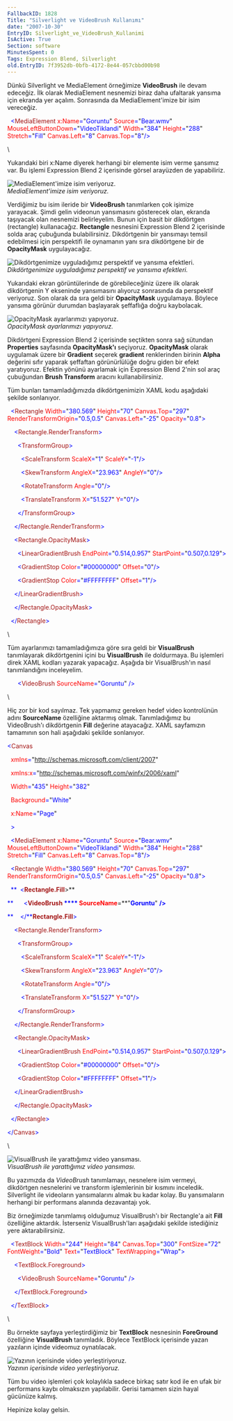 ```yaml
---
FallbackID: 1828
Title: "Silverlight ve VideoBrush Kullanımı"
date: "2007-10-30"
EntryID: Silverlight_ve_VideoBrush_Kullanimi
IsActive: True
Section: software
MinutesSpent: 0
Tags: Expression Blend, Silverlight
old.EntryID: 7f3952db-0bfb-4172-8e44-057cbbd00b98
---
```

Dünkü Silverlight ve MediaElement örneğimize **VideoBrush** ile devam
edeceğiz. İlk olarak MediaElement nesnemizi biraz daha ufaltarak yansıma
için ekranda yer açalım. Sonrasında da MediaElement'imize bir isim
vereceğiz.

<span style="color: blue;">  \<</span><span
style="color: #a31515;">MediaElement</span><span style="color: blue;">
</span><span style="color: red;">x:Name</span><span
style="color: blue;">=</span>"<span
style="color: blue;">Goruntu</span>"<span style="color: blue;">
</span><span style="color: red;">Source</span><span
style="color: blue;">=</span>"<span
style="color: blue;">Bear.wmv</span>"<span style="color: blue;">
</span><span style="color: red;">MouseLeftButtonDown</span><span
style="color: blue;">=</span>"<span
style="color: blue;">VideoTiklandi</span>"<span style="color: blue;">
</span><span style="color: red;">Width</span><span
style="color: blue;">=</span>"<span
style="color: blue;">384</span>"<span style="color: blue;"> </span><span
style="color: red;">Height</span><span
style="color: blue;">=</span>"<span
style="color: blue;">288</span>"<span style="color: blue;"> </span><span
style="color: red;">Stretch</span><span
style="color: blue;">=</span>"<span
style="color: blue;">Fill</span>"<span style="color: blue;">
</span><span style="color: red;">Canvas.Left</span><span
style="color: blue;">=</span>"<span style="color: blue;">8</span>"<span
style="color: blue;"> </span><span
style="color: red;">Canvas.Top</span><span
style="color: blue;">=</span>"<span style="color: blue;">8</span>"<span
style="color: blue;">/\></span>

\

Yukarıdaki biri x:Name diyerek herhangi bir elemente isim verme şansımız
var. Bu işlemi Expression Blend 2 içerisinde görsel arayüzden de
yapabiliriz.

![MediaElement'imize isim
veriyoruz.](media/Silverlight_ve_VideoBrush_Kullanimi/29102007_1.png)\
*MediaElement'imize isim veriyoruz.*

Verdiğimiz bu isim ileride bir **VideoBrush** tanımlarken çok işimize
yarayacak. Şimdi gelin videonun yansımasını gösterecek olan, ekranda
taşıyacak olan nesnemizi belirleyelim. Bunun için basit bir dikdörtgen
(rectangle) kullanacağız. **Rectangle** nesnesini Expression Blend 2
içerisinde solda araç çubuğunda bulabilirsiniz. Dikdörtgenin bir
yansımayı temsil edebilmesi için perspektifi ile oynamanın yanı sıra
dikdörtgene bir de **OpacityMask** uygulayacağız.

![Dikdörtgenimize uyguladığımız perspektif ve yansıma
efektleri.](media/Silverlight_ve_VideoBrush_Kullanimi/29102007_2.png)\
*Dikdörtgenimize uyguladığımız perspektif ve yansıma efektleri.*

Yukarıdaki ekran görüntülerinde de görebileceğiniz üzere ilk olarak
dikdörtgenin Y ekseninde yansımasını alıyoruz sonrasında da perspektif
veriyoruz. Son olarak da sıra geldi bir **OpacityMask** uygulamaya.
Böylece yansıma görünür durumdan başlayarak şeffaflığa doğru kaybolacak.

![OpacityMask ayarlarımızı
yapıyoruz.](media/Silverlight_ve_VideoBrush_Kullanimi/29102007_3.png)\
*OpacityMask ayarlarımızı yapıyoruz.*

Dikdörtgeni Expression Blend 2 içerisinde seçtikten sonra sağ sütundan
**Properties** sayfasında **OpacityMask'ı** seçiyoruz. **OpacityMask**
olarak uygulamak üzere bir **Gradient** seçerek **gradient**
renklerinden birinin **Alpha** değerini sıfır yaparak şeffaftan
görünürlülüğe doğru giden bir efekt yaratıyoruz. Efektin yönünü
ayarlamak için Expression Blend 2'nin sol araç çubuğundan **Brush
Transform** aracını kullanabilirsiniz.

Tüm bunları tamamladığımızda dikdörtgenimizin XAML kodu aşağıdaki
şekilde sonlanıyor.

<span style="color: blue;">  \<</span><span
style="color: #a31515;">Rectangle</span><span style="color: blue;">
</span><span style="color: red;">Width</span><span
style="color: blue;">=</span>"<span
style="color: blue;">380.569</span>"<span style="color: blue;">
</span><span style="color: red;">Height</span><span
style="color: blue;">=</span>"<span style="color: blue;">70</span>"<span
style="color: blue;"> </span><span
style="color: red;">Canvas.Top</span><span
style="color: blue;">=</span>"<span
style="color: blue;">297</span>"<span style="color: blue;"> </span><span
style="color: red;">RenderTransformOrigin</span><span
style="color: blue;">=</span>"<span
style="color: blue;">0.5,0.5</span>"<span style="color: blue;">
</span><span style="color: red;">Canvas.Left</span><span
style="color: blue;">=</span>"<span
style="color: blue;">-25</span>"<span style="color: blue;"> </span><span
style="color: red;">Opacity</span><span
style="color: blue;">=</span>"<span
style="color: blue;">0.8</span>"<span style="color: blue;">\></span>

<span style="color: blue;">    \<</span><span
style="color: #a31515;">Rectangle.RenderTransform</span><span
style="color: blue;">\></span>

<span style="color: blue;">      \<</span><span
style="color: #a31515;">TransformGroup</span><span
style="color: blue;">\></span>

<span style="color: blue;">        \<</span><span
style="color: #a31515;">ScaleTransform</span><span style="color: blue;">
</span><span style="color: red;">ScaleX</span><span
style="color: blue;">=</span>"<span style="color: blue;">1</span>"<span
style="color: blue;"> </span><span
style="color: red;">ScaleY</span><span
style="color: blue;">=</span>"<span style="color: blue;">-1</span>"<span
style="color: blue;">/\></span>

<span style="color: blue;">        \<</span><span
style="color: #a31515;">SkewTransform</span><span style="color: blue;">
</span><span style="color: red;">AngleX</span><span
style="color: blue;">=</span>"<span
style="color: blue;">23.963</span>"<span style="color: blue;">
</span><span style="color: red;">AngleY</span><span
style="color: blue;">=</span>"<span style="color: blue;">0</span>"<span
style="color: blue;">/\></span>

<span style="color: blue;">        \<</span><span
style="color: #a31515;">RotateTransform</span><span
style="color: blue;"> </span><span style="color: red;">Angle</span><span
style="color: blue;">=</span>"<span style="color: blue;">0</span>"<span
style="color: blue;">/\></span>

<span style="color: blue;">        \<</span><span
style="color: #a31515;">TranslateTransform</span><span
style="color: blue;"> </span><span style="color: red;">X</span><span
style="color: blue;">=</span>"<span
style="color: blue;">51.527</span>"<span style="color: blue;">
</span><span style="color: red;">Y</span><span
style="color: blue;">=</span>"<span style="color: blue;">0</span>"<span
style="color: blue;">/\></span>

<span style="color: blue;">      \</</span><span
style="color: #a31515;">TransformGroup</span><span
style="color: blue;">\></span>

<span style="color: blue;">    \</</span><span
style="color: #a31515;">Rectangle.RenderTransform</span><span
style="color: blue;">\></span>

<span style="color: blue;">    \<</span><span
style="color: #a31515;">Rectangle.OpacityMask</span><span
style="color: blue;">\></span>

<span style="color: blue;">      \<</span><span
style="color: #a31515;">LinearGradientBrush</span><span
style="color: blue;"> </span><span
style="color: red;">EndPoint</span><span
style="color: blue;">=</span>"<span
style="color: blue;">0.514,0.957</span>"<span style="color: blue;">
</span><span style="color: red;">StartPoint</span><span
style="color: blue;">=</span>"<span
style="color: blue;">0.507,0.129</span>"<span
style="color: blue;">\></span>

<span style="color: blue;">      \<</span><span
style="color: #a31515;">GradientStop</span><span style="color: blue;">
</span><span style="color: red;">Color</span><span
style="color: blue;">=</span>"<span
style="color: blue;">\#00000000</span>"<span style="color: blue;">
</span><span style="color: red;">Offset</span><span
style="color: blue;">=</span>"<span style="color: blue;">0</span>"<span
style="color: blue;">/\></span>

<span style="color: blue;">      \<</span><span
style="color: #a31515;">GradientStop</span><span style="color: blue;">
</span><span style="color: red;">Color</span><span
style="color: blue;">=</span>"<span
style="color: blue;">\#FFFFFFFF</span>"<span style="color: blue;">
</span><span style="color: red;">Offset</span><span
style="color: blue;">=</span>"<span style="color: blue;">1</span>"<span
style="color: blue;">/\></span>

<span style="color: blue;">    \</</span><span
style="color: #a31515;">LinearGradientBrush</span><span
style="color: blue;">\></span>

<span style="color: blue;">    \</</span><span
style="color: #a31515;">Rectangle.OpacityMask</span><span
style="color: blue;">\></span>

<span style="color: blue;">  \</</span><span
style="color: #a31515;">Rectangle</span><span
style="color: blue;">\></span>

\

Tüm ayarlarımızı tamamladığımıza göre sıra geldi bir **VisualBrush**
tanımlayarak dikdörtgenini içini bu **VisualBrush** ile doldurmaya. Bu
işlemleri direk XAML kodları yazarak yapacağız. Aşağıda bir
VisualBrush'ın nasıl tanımlandığını inceleyelim.

<span style="color: blue;">      \<</span><span
style="color: #a31515;">VideoBrush</span><span style="color: blue;">
</span><span style="color: red;">SourceName</span><span
style="color: blue;">=</span>"<span
style="color: blue;">Goruntu</span>"<span style="color: blue;">
/\></span>

\

Hiç zor bir kod sayılmaz. Tek yapmamız gereken hedef video kontrolünün
adını **SourceName** özelliğine aktarmış olmak. Tanımladığımız bu
VideoBrush'ı dikdörtgenin **Fill** değerine atayacağız. XAML sayfamızın
tamamının son hali aşağıdaki şekilde sonlanıyor.

<span style="color: blue;">\<</span><span
style="color: #a31515;">Canvas</span>

<span style="color: blue;">  </span><span
style="color: red;">xmlns</span><span
style="color: blue;">=</span>"<span
style="color: blue;">http://schemas.microsoft.com/client/2007</span>"

<span style="color: blue;">  </span><span
style="color: red;">xmlns:x</span><span
style="color: blue;">=</span>"<span
style="color: blue;">http://schemas.microsoft.com/winfx/2006/xaml</span>"

<span style="color: blue;">  </span><span
style="color: red;">Width</span><span
style="color: blue;">=</span>"<span
style="color: blue;">435</span>"<span style="color: blue;"> </span><span
style="color: red;">Height</span><span
style="color: blue;">=</span>"<span style="color: blue;">382</span>"

<span style="color: blue;">  </span><span
style="color: red;">Background</span><span
style="color: blue;">=</span>"<span style="color: blue;">White</span>"

<span style="color: blue;">  </span><span
style="color: red;">x:Name</span><span
style="color: blue;">=</span>"<span style="color: blue;">Page</span>"

<span style="color: blue;">  \></span>

<span style="color: blue;">  \<</span><span
style="color: #a31515;">MediaElement</span><span style="color: blue;">
</span><span style="color: red;">x:Name</span><span
style="color: blue;">=</span>"<span
style="color: blue;">Goruntu</span>"<span style="color: blue;">
</span><span style="color: red;">Source</span><span
style="color: blue;">=</span>"<span
style="color: blue;">Bear.wmv</span>"<span style="color: blue;">
</span><span style="color: red;">MouseLeftButtonDown</span><span
style="color: blue;">=</span>"<span
style="color: blue;">VideoTiklandi</span>"<span style="color: blue;">
</span><span style="color: red;">Width</span><span
style="color: blue;">=</span>"<span
style="color: blue;">384</span>"<span style="color: blue;"> </span><span
style="color: red;">Height</span><span
style="color: blue;">=</span>"<span
style="color: blue;">288</span>"<span style="color: blue;"> </span><span
style="color: red;">Stretch</span><span
style="color: blue;">=</span>"<span
style="color: blue;">Fill</span>"<span style="color: blue;">
</span><span style="color: red;">Canvas.Left</span><span
style="color: blue;">=</span>"<span style="color: blue;">8</span>"<span
style="color: blue;"> </span><span
style="color: red;">Canvas.Top</span><span
style="color: blue;">=</span>"<span style="color: blue;">8</span>"<span
style="color: blue;">/\></span>

<span style="color: blue;">  \<</span><span
style="color: #a31515;">Rectangle</span><span style="color: blue;">
</span><span style="color: red;">Width</span><span
style="color: blue;">=</span>"<span
style="color: blue;">380.569</span>"<span style="color: blue;">
</span><span style="color: red;">Height</span><span
style="color: blue;">=</span>"<span style="color: blue;">70</span>"<span
style="color: blue;"> </span><span
style="color: red;">Canvas.Top</span><span
style="color: blue;">=</span>"<span
style="color: blue;">297</span>"<span style="color: blue;"> </span><span
style="color: red;">RenderTransformOrigin</span><span
style="color: blue;">=</span>"<span
style="color: blue;">0.5,0.5</span>"<span style="color: blue;">
</span><span style="color: red;">Canvas.Left</span><span
style="color: blue;">=</span>"<span
style="color: blue;">-25</span>"<span style="color: blue;"> </span><span
style="color: red;">Opacity</span><span
style="color: blue;">=</span>"<span
style="color: blue;">0.8</span>"<span style="color: blue;">\></span>

<span style="color: blue;">  **  \<**</span><span
style="color: #a31515;">**Rectangle.Fill**</span><span
style="color: blue;">**\>**</span>

<span style="color: blue;">**      \<**</span><span
style="color: #a31515;">**VideoBrush**</span><span style="color: blue;">
**** </span><span style="color: red;">**SourceName**</span><span
style="color: blue;">**=**</span>"<span
style="color: blue;">**Goruntu**</span>"<span style="color: blue;">
**/\>**</span>

<span style="color: blue;">**    \</**</span><span
style="color: #a31515;">**Rectangle.Fill**</span><span
style="color: blue;">\></span>

<span style="color: blue;">    \<</span><span
style="color: #a31515;">Rectangle.RenderTransform</span><span
style="color: blue;">\></span>

<span style="color: blue;">      \<</span><span
style="color: #a31515;">TransformGroup</span><span
style="color: blue;">\></span>

<span style="color: blue;">        \<</span><span
style="color: #a31515;">ScaleTransform</span><span style="color: blue;">
</span><span style="color: red;">ScaleX</span><span
style="color: blue;">=</span>"<span style="color: blue;">1</span>"<span
style="color: blue;"> </span><span
style="color: red;">ScaleY</span><span
style="color: blue;">=</span>"<span style="color: blue;">-1</span>"<span
style="color: blue;">/\></span>

<span style="color: blue;">        \<</span><span
style="color: #a31515;">SkewTransform</span><span style="color: blue;">
</span><span style="color: red;">AngleX</span><span
style="color: blue;">=</span>"<span
style="color: blue;">23.963</span>"<span style="color: blue;">
</span><span style="color: red;">AngleY</span><span
style="color: blue;">=</span>"<span style="color: blue;">0</span>"<span
style="color: blue;">/\></span>

<span style="color: blue;">        \<</span><span
style="color: #a31515;">RotateTransform</span><span
style="color: blue;"> </span><span style="color: red;">Angle</span><span
style="color: blue;">=</span>"<span style="color: blue;">0</span>"<span
style="color: blue;">/\></span>

<span style="color: blue;">        \<</span><span
style="color: #a31515;">TranslateTransform</span><span
style="color: blue;"> </span><span style="color: red;">X</span><span
style="color: blue;">=</span>"<span
style="color: blue;">51.527</span>"<span style="color: blue;">
</span><span style="color: red;">Y</span><span
style="color: blue;">=</span>"<span style="color: blue;">0</span>"<span
style="color: blue;">/\></span>

<span style="color: blue;">      \</</span><span
style="color: #a31515;">TransformGroup</span><span
style="color: blue;">\></span>

<span style="color: blue;">    \</</span><span
style="color: #a31515;">Rectangle.RenderTransform</span><span
style="color: blue;">\></span>

<span style="color: blue;">    \<</span><span
style="color: #a31515;">Rectangle.OpacityMask</span><span
style="color: blue;">\></span>

<span style="color: blue;">      \<</span><span
style="color: #a31515;">LinearGradientBrush</span><span
style="color: blue;"> </span><span
style="color: red;">EndPoint</span><span
style="color: blue;">=</span>"<span
style="color: blue;">0.514,0.957</span>"<span style="color: blue;">
</span><span style="color: red;">StartPoint</span><span
style="color: blue;">=</span>"<span
style="color: blue;">0.507,0.129</span>"<span
style="color: blue;">\></span>

<span style="color: blue;">      \<</span><span
style="color: #a31515;">GradientStop</span><span style="color: blue;">
</span><span style="color: red;">Color</span><span
style="color: blue;">=</span>"<span
style="color: blue;">\#00000000</span>"<span style="color: blue;">
</span><span style="color: red;">Offset</span><span
style="color: blue;">=</span>"<span style="color: blue;">0</span>"<span
style="color: blue;">/\></span>

<span style="color: blue;">      \<</span><span
style="color: #a31515;">GradientStop</span><span style="color: blue;">
</span><span style="color: red;">Color</span><span
style="color: blue;">=</span>"<span
style="color: blue;">\#FFFFFFFF</span>"<span style="color: blue;">
</span><span style="color: red;">Offset</span><span
style="color: blue;">=</span>"<span style="color: blue;">1</span>"<span
style="color: blue;">/\></span>

<span style="color: blue;">    \</</span><span
style="color: #a31515;">LinearGradientBrush</span><span
style="color: blue;">\></span>

<span style="color: blue;">    \</</span><span
style="color: #a31515;">Rectangle.OpacityMask</span><span
style="color: blue;">\></span>

<span style="color: blue;">  \</</span><span
style="color: #a31515;">Rectangle</span><span
style="color: blue;">\></span>

<span style="color: blue;">\</</span><span
style="color: #a31515;">Canvas</span><span
style="color: blue;">\></span>

\

![VisualBrush ile yarattığımız video
yansıması.](media/Silverlight_ve_VideoBrush_Kullanimi/29102007_4.jpg)\
*VisualBrush ile yarattığımız video yansıması.*

Bu yazımızda da *VideoBrush* tanımlamayı, nesnelere isim vermeyi,
dikdörtgen nesnelerini ve transform işlemlerinin bir kısmını inceledik.
Silverlight ile videoların yansımalarını almak bu kadar kolay. Bu
yansımaların herhangi bir performans alanında dezavantajı yok.

Biz örneğimizde tanımlamış olduğumuz VisualBrush'ı bir Rectangle'a ait
**Fill** özelliğine aktardık. İsterseniz VisualBrush'ları aşağıdaki
şekilde istediğiniz yere aktarabilirsiniz.

<span style="color: blue;">  \<</span><span
style="color: #a31515;">TextBlock</span><span style="color: blue;">
</span><span style="color: red;">Width</span><span
style="color: blue;">=</span>"<span
style="color: blue;">244</span>"<span style="color: blue;"> </span><span
style="color: red;">Height</span><span
style="color: blue;">=</span>"<span style="color: blue;">84</span>"<span
style="color: blue;"> </span><span
style="color: red;">Canvas.Top</span><span
style="color: blue;">=</span>"<span
style="color: blue;">300</span>"<span style="color: blue;"> </span><span
style="color: red;">FontSize</span><span
style="color: blue;">=</span>"<span style="color: blue;">72</span>"<span
style="color: blue;"> </span><span
style="color: red;">FontWeight</span><span
style="color: blue;">=</span>"<span
style="color: blue;">Bold</span>"<span style="color: blue;">
</span><span style="color: red;">Text</span><span
style="color: blue;">=</span>"<span
style="color: blue;">TextBlock</span>"<span style="color: blue;">
</span><span style="color: red;">TextWrapping</span><span
style="color: blue;">=</span>"<span
style="color: blue;">Wrap</span>"<span style="color: blue;">\></span>

<span style="color: blue;">    \<</span><span
style="color: #a31515;">TextBlock.Foreground</span><span
style="color: blue;">\></span>

<span style="color: blue;">      \<</span><span
style="color: #a31515;">VideoBrush</span><span style="color: blue;">
</span><span style="color: red;">SourceName</span><span
style="color: blue;">=</span>"<span
style="color: blue;">Goruntu</span>"<span style="color: blue;">
/\></span>

<span style="color: blue;">    \</</span><span
style="color: #a31515;">TextBlock.Foreground</span><span
style="color: blue;">\></span>

<span style="color: blue;">  \</</span><span
style="color: #a31515;">TextBlock</span><span
style="color: blue;">\></span>

\

Bu örnekte sayfaya yerleştirdiğimiz bir **TextBlock** nesnesinin
**ForeGround** özelliğine **VisualBrush** tanımladık. Böylece TextBlock
içerisinde yazan yazıların içinde videomuz oynatılacak.

![Yazının içerisinde video
yerleştiriyoruz.](media/Silverlight_ve_VideoBrush_Kullanimi/29102007_5.jpg)\
*Yazının içerisinde video yerleştiriyoruz.*

Tüm bu video işlemleri çok kolaylıkla sadece birkaç satır kod ile en
ufak bir performans kaybı olmaksızın yapılabilir. Gerisi tamamen sizin
hayal gücünüze kalmış.

Hepinize kolay gelsin.


